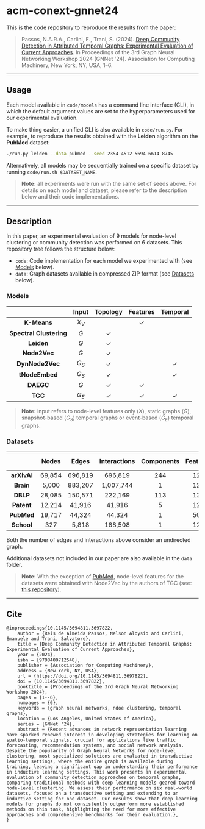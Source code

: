 # acm-conext-gnnet24

This is the code repository to reproduce the results from the paper:

> Passos, N.A.R.A., Carlini, E., Trani, S. (2024). [Deep Community Detection in Attributed Temporal Graphs: Experimental Evaluation of Current Approaches](https://doi.org/10.1145/3694811.3697822). In Proceedings of the 3rd Graph Neural Networking Workshop 2024 (GNNet '24). Association for Computing Machinery, New York, NY, USA, 1–6.

___

## Usage

Each model available in `code/models` has a command line interface (CLI), in which the default argument values are set to the hyperparameters used for our experimental evaluation.

To make thing easier, a unified CLI is also available in `code/run.py`. For example, to reproduce the results obtained with the **Leiden** algorithm on the **PubMed** dataset:

```bash
./run.py leiden --data pubmed --seed 2354 4512 5694 6614 8745
```

Alternatively, all models may be sequentially trained on a specific dataset by running `code/run.sh $DATASET_NAME`.

> **Note:** all experiments were run with the same set of seeds above. For details on each model and dataset, please refer to the description below and their code implementations.

___

## Description

In this paper, an experimental evaluation of 9 models for node-level clustering or community detection was performed on 6 datasets. This repository tree follows the structure below:

* `code`: Code implementation for each model we experimented with (see [Models](#models) below).
* `data`: Graph datasets available in compressed ZIP format (see [Datasets](#datasets) below).

### Models

| | Input | Topology | Features | Temporal |
| :---: | :---: | :---: | :---: | :---: |
| **K-Means** | $X_V$​ | | ✓ | |
| **Spectral Clustering** | $G$ | ✓ | | |
| **Leiden** | $G$ | ✓ | | |
| **Node2Vec** | $G$ | ✓ | | |
| **DynNode2Vec** | $G_S​$ | ✓ | | ✓ |
| **tNodeEmbed** | $G_S​$ | ✓ | | ✓ |
| **DAEGC** | $G$ | ✓ | ✓ | |
| **TGC** | $G_E​$ | ✓ | ✓ | ✓ |

> **Note:** input refers to node-level features only ($X$), static graphs ($G$), snapshot-based ($G_S$) temporal graphs or event-based ($G_E$) temporal graphs.

### Datasets

| | Nodes | Edges | Interactions | Components | Features | Classes | Time steps |
| :---: | :---: | :---: | :---: | :---: | :---: | :---: | :---: |
| **arXivAI** | 69,854 | 696,819 | 696,819 | 244 | 128 | 5 | 27 |
| **Brain** | 5,000 | 883,207 | 1,007,744 | 1 | 128 | 10 | 12 |
| **DBLP** | 28,085 | 150,571 | 222,169 | 113 | 128 | 10 | 27 |
| **Patent** | 12,214 | 41,916 | 41,916 | 5 | 128 | 6 | 891 |
| **PubMed** | 19,717 | 44,324 | 44,324 | 1 | 500 | 3 | 42 |
| **School** | 327 | 5,818 | 188,508 | 1 | 128 | 9 | 7,375 |

Both the number of edges and interactions above consider an undirected graph.

Additional datasets not included in our paper are also available in the `data` folder.

> **Note:** With the exception of [PubMed](https://github.com/nelsonaloysio/pubmed-temporal), node-level features for the datasets were obtained with Node2Vec by the authors of TGC (see: [this repository](https://duckduckgo.com/?q=DuckDuckGo+AI+Chat&ia=chat&duckai=1)).

___

## Cite

```
@inproceedings{10.1145/3694811.3697822,
    author = {Reis de Almeida Passos, Nelson Aloysio and Carlini, Emanuele and Trani, Salvatore},
    title = {Deep Community Detection in Attributed Temporal Graphs: Experimental Evaluation of Current Approaches},
    year = {2024},
    isbn = {9798400712548},
    publisher = {Association for Computing Machinery},
    address = {New York, NY, USA},
    url = {https://doi.org/10.1145/3694811.3697822},
    doi = {10.1145/3694811.3697822},
    booktitle = {Proceedings of the 3rd Graph Neural Networking Workshop 2024},
    pages = {1--6},
    numpages = {6},
    keywords = {graph neural networks, ndoe clustering, temporal graphs},
    location = {Los Angeles, United States of America},
    series = {GNNet '24},
    abstract = {Recent advances in network representation learning have sparked renewed interest in developing strategies for learning on spatio-temporal signals, crucial for applications like traffic forecasting, recommendation systems, and social network analysis. Despite the popularity of Graph Neural Networks for node-level clustering, most specialized solutions are evaluated in transductive learning settings, where the entire graph is available during training, leaving a significant gap in understanding their performance in inductive learning settings. This work presents an experimental evaluation of community detection approaches on temporal graphs, comparing traditional methods with deep learning models geared toward node-level clustering. We assess their performance on six real-world datasets, focused on a transductive setting and extending to an inductive setting for one dataset. Our results show that deep learning models for graphs do not consistently outperform more established methods on this task, highlighting the need for more effective approaches and comprehensive benchmarks for their evaluation.},
}
```

